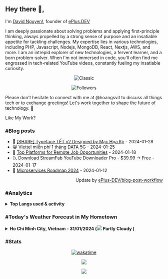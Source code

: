 ## Hey there 👋, 

I'm [David Nguyen!](https://github.com/hoangsvit/), founder of [ePlus.DEV](https://eplus.dev)

I am deeply passionate about solving problems and applying first-principle thinking, always propelled by a strong sense of purpose and an insatiable appetite for tackling challenges. My expertise lies in various technologies, including PHP, Javascript, Nodejs, MongoDB, React, Nextjs, AWS, and more.
I am an intrepid explorer of new technologies, a fervent learner, and a born problem-solver. When I'm not immersed in code, you'll often find me engrossed in tech-related YouTube videos, constantly fueling my insatiable curiosity.

<p align="center"><img src="https://metrics.eplus.dev/img/classic.svg" alt="Classic"></p>
<p align="center"><img src="https://metrics.eplus.dev/img/people.followers.svg" alt="Followers"></p>

Please don't hesitate to connect with me at @hoangsvit to discuss all things tech or to exchange greetings! Let's work together to shape the future of technology. 🌟

Like My Work?

### #Blog posts
- 🧰 [[SHARE] Typeface TẾT v2 Designed by Mạc Họa Kỳ](https://eplus.dev/share-typeface-tet-v2-designed-by-mac-hoa-ky) - 2024-01-28 
- 😺 [Viettel miễn phí 1 tháng DATA 5G](https://eplus.dev/viettel-mien-phi-1-thang-data-5g) - 2024-01-25 
- 🗽 [Top Platforms for Remote Job Opportunities](https://eplus.dev/top-platforms-for-remote-job-opportunities) - 2024-01-18 
- 🌜 [Download StreamFab YouTube Downloader Pro - $39.99 -&gt; Free](https://eplus.dev/download-streamfab-youtube-downloader-pro-3999-free) - 2024-01-17 
- 📝 [Microservices Roadmap 2024](https://eplus.dev/microservices-roadmap-2024) - 2024-01-12 

<div align="right">
  Update by <a target="_blank"
    href="https://github.com/ePlus-DEV/blog-post-workflow">ePlus-DEV/blog-post-workflow</a>
</div>

### #Analytics

<details>
  <summary><b>Top Langs used & activity</b></summary>

  ![Achievements](https://metrics.eplus.dev/img/achievements.compact.svg)
  
  ![Top Langs](https://metrics.eplus.dev/img/languages.svg)

  ![Wakatime](https://metrics.eplus.dev/img/wakatime.svg)
    
  ![Coding Activity](https://metrics.eplus.dev/img/isocalendar.svg)
</details>

### #Today's Weather Forecast in My Hometown



<details>
  <summary><b>Ho Chi Minh City, Vietnam - 31/01/2024 (<img src="https://cdn.weatherapi.com/weather/64x64/day/116.png" /> Partly Cloudy )</b></summary>


<table>
    <tr>
        <th>Hour</th>
        <td>00:00</td><td>01:00</td><td>02:00</td><td>03:00</td><td>04:00</td><td>05:00</td><td>06:00</td><td>07:00</td><td>08:00</td><td>09:00</td><td>10:00</td><td>11:00</td><td>12:00</td><td>13:00</td><td>14:00</td><td>15:00</td><td>16:00</td><td>17:00</td><td>18:00</td><td>19:00</td><td>20:00</td><td>21:00</td><td>22:00</td><td>23:00</td>
    </tr>
    <tr>
        <th>Weather</th>
        <td><img src="https://cdn.weatherapi.com/weather/64x64/night/116.png"></img></td><td><img src="https://cdn.weatherapi.com/weather/64x64/night/116.png"></img></td><td><img src="https://cdn.weatherapi.com/weather/64x64/night/116.png"></img></td><td><img src="https://cdn.weatherapi.com/weather/64x64/night/116.png"></img></td><td><img src="https://cdn.weatherapi.com/weather/64x64/night/116.png"></img></td><td><img src="https://cdn.weatherapi.com/weather/64x64/night/116.png"></img></td><td><img src="https://cdn.weatherapi.com/weather/64x64/night/113.png"></img></td><td><img src="https://cdn.weatherapi.com/weather/64x64/day/116.png"></img></td><td><img src="https://cdn.weatherapi.com/weather/64x64/day/113.png"></img></td><td><img src="https://cdn.weatherapi.com/weather/64x64/day/116.png"></img></td><td><img src="https://cdn.weatherapi.com/weather/64x64/day/113.png"></img></td><td><img src="https://cdn.weatherapi.com/weather/64x64/day/116.png"></img></td><td><img src="https://cdn.weatherapi.com/weather/64x64/day/116.png"></img></td><td><img src="https://cdn.weatherapi.com/weather/64x64/day/116.png"></img></td><td><img src="https://cdn.weatherapi.com/weather/64x64/day/116.png"></img></td><td><img src="https://cdn.weatherapi.com/weather/64x64/day/116.png"></img></td><td><img src="https://cdn.weatherapi.com/weather/64x64/day/116.png"></img></td><td><img src="https://cdn.weatherapi.com/weather/64x64/day/116.png"></img></td><td><img src="https://cdn.weatherapi.com/weather/64x64/night/113.png"></img></td><td><img src="https://cdn.weatherapi.com/weather/64x64/night/113.png"></img></td><td><img src="https://cdn.weatherapi.com/weather/64x64/night/113.png"></img></td><td><img src="https://cdn.weatherapi.com/weather/64x64/night/113.png"></img></td><td><img src="https://cdn.weatherapi.com/weather/64x64/night/113.png"></img></td><td><img src="https://cdn.weatherapi.com/weather/64x64/night/116.png"></img></td>
    </tr>
    <tr>
        <th>Condition</th>
        <td width="200px">Partly Cloudy </td><td width="200px">Partly Cloudy </td><td width="200px">Partly Cloudy </td><td width="200px">Partly Cloudy </td><td width="200px">Partly Cloudy </td><td width="200px">Partly Cloudy </td><td width="200px">Clear </td><td width="200px">Partly Cloudy </td><td width="200px">Sunny</td><td width="200px">Partly Cloudy </td><td width="200px">Sunny</td><td width="200px">Partly Cloudy </td><td width="200px">Partly Cloudy </td><td width="200px">Partly Cloudy </td><td width="200px">Partly Cloudy </td><td width="200px">Partly Cloudy </td><td width="200px">Partly Cloudy </td><td width="200px">Partly Cloudy </td><td width="200px">Clear </td><td width="200px">Clear </td><td width="200px">Clear </td><td width="200px">Clear </td><td width="200px">Clear </td><td width="200px">Partly cloudy</td>
    </tr>
    <tr>
        <th>Temperature</th>
        <td>25.1 °C</td><td>24.8 °C</td><td>24.4 °C</td><td>24.1 °C</td><td>23.8 °C</td><td>23.5 °C</td><td>23.3 °C</td><td>24 °C</td><td>26 °C</td><td>28 °C</td><td>30.6 °C</td><td>32.1 °C</td><td>33.2 °C</td><td>34.2 °C</td><td>35.1 °C</td><td>35.3 °C</td><td>33.7 °C</td><td>31.2 °C</td><td>28.8 °C</td><td>26.8 °C</td><td>26 °C</td><td>25.5 °C</td><td>25.3 °C</td><td>27 °C</td>
    </tr>
    <tr>
        <th>Wind</th>
        <td>13.3 kph</td><td>9.7 kph</td><td>7.2 kph</td><td>6.8 kph</td><td>5.8 kph</td><td>5.4 kph</td><td>5.8 kph</td><td>6.1 kph</td><td>8.3 kph</td><td>9.4 kph</td><td>9.7 kph</td><td>9 kph</td><td>9 kph</td><td>8.6 kph</td><td>6.1 kph</td><td>3.2 kph</td><td>15.8 kph</td><td>20.2 kph</td><td>20.9 kph</td><td>19.8 kph</td><td>20.5 kph</td><td>19.8 kph</td><td>18.7 kph</td><td>16.9 kph</td>
    </tr>
</table>


<div align="right">
  Updated at: 2024-01-31T16:58:32Z - by <a target="_blank"
    href="https://github.com/ePlus-DEV/weather-forecast">ePlus-DEV/weather-forecast</a>
</div>
</details>


### #Stats
<div align="center">

[![wakatime](https://wakatime.com/badge/user/e0aaeeb0-6b00-4a68-93a3-146329e5281e.svg)](https://wakatime.com/@e0aaeeb0-6b00-4a68-93a3-146329e5281e)

![](https://komarev.com/ghpvc/?username=hoangsvit&style=for-the-badge)

[![](https://s11.flagcounter.com/count/1xO8/bg_FFFFFF/txt_000000/border_CCCCCC/columns_2/maxflags_10/viewers_3/labels_1/pageviews_1/flags_1/percent_0/)](https://s11.flagcounter.com/more/1xO8/)
</div>
